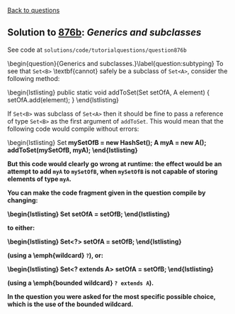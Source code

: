 [Back to questions](../README.md)

## Solution to [876b](../questions/876b): *Generics and subclasses*

See code at `solutions/code/tutorialquestions/question876b`

\begin{question}{Generics and subclasses.}\label{question:subtyping}
To see that `Set<B>` \textbf{cannot} safely be a subclass of `Set<A>`, consider the following method:

\begin{lstlisting}
public static void addToSet(Set<A> setOfA, A element) {
    setOfA.add(element);
}
\end{lstlisting}

If `Set<B>` was subclass of `Set<A>` then it should be fine to pass a reference of type
`Set<B>` as the first argument of `addToSet`.  This would mean that the following code would compile without errors:

\begin{lstlisting}
Set<B> mySetOfB = new HashSet<B>();
A myA = new A();
addToSet(mySetOfB, myA);
\end{lstlisting}

But this code would clearly go wrong at runtime: the effect would be an attempt to add `myA` to `mySetOfB`, when
`mySetOfB` is not capable of storing elements of type `myA`.

You can make the code fragment given in the question compile by changing:

\begin{lstlisting}
Set<A> setOfA = setOfB;
\end{lstlisting}

to either:

\begin{lstlisting}
Set<?> setOfA = setOfB;
\end{lstlisting}

(using a \emph{wildcard} `?`), or:

\begin{lstlisting}
Set<? extends A> setOfA = setOfB;
\end{lstlisting}

(using a \emph{bounded wildcard} `? extends A`).

In the question you were asked for the most specific possible choice, which is the use of the bounded wildcard.
